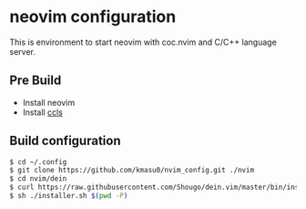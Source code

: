 # neovim configuration

This is environment to start neovim with coc.nvim and C/C++ language server.

## Pre Build

- Install neovim
- Install [ccls](https://github.com/MaskRay/ccls)

## Build configuration

```bash
$ cd ~/.config
$ git clone https://github.com/kmasu0/nvim_config.git ./nvim
$ cd nvim/dein
$ curl https://raw.githubusercontent.com/Shougo/dein.vim/master/bin/installer.sh > installer.sh
$ sh ./installer.sh $(pwd -P)
```

